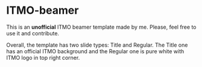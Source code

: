 # ITMO-beamer
This is an **unofficial** ITMO beamer template made by me. Please, feel free to use it and contribute.

Overall, the template has two slide types: Title and Regular. The Title one has an official ITMO background and the Regular one is pure white with ITMO logo in top right corner.
